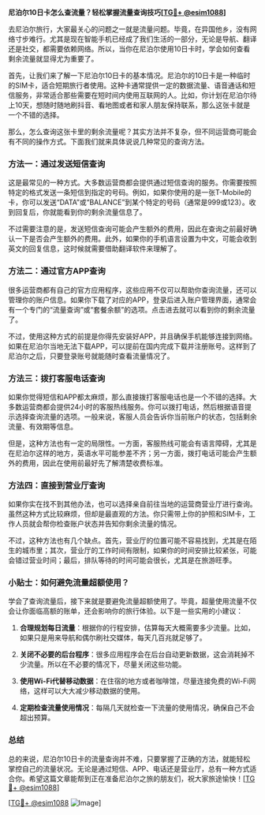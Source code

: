 **尼泊尔10日卡怎么查流量？轻松掌握流量查询技巧[[TG💪+ @esim1088](https://t.me/s/esim1088)]**

去尼泊尔旅行，大家最关心的问题之一就是流量问题。毕竟，在异国他乡，没有网络寸步难行。尤其是现在智能手机已经成了我们生活的一部分，无论是导航、翻译还是社交，都需要依赖网络。所以，当你在尼泊尔使用10日卡时，学会如何查看剩余流量就显得尤为重要了。

首先，让我们来了解一下尼泊尔10日卡的基本情况。尼泊尔的10日卡是一种临时的SIM卡，适合短期旅行者使用。这种卡通常提供一定的数据流量、语音通话和短信服务，非常适合那些需要在短时间内使用互联网的人。比如，你计划在尼泊尔待上10天，想随时随地刷抖音、看地图或者和家人朋友保持联系，那么这张卡就是一个不错的选择。

那么，怎么查询这张卡里的剩余流量呢？其实方法并不复杂，但不同运营商可能会有不同的操作方式。下面我们就来具体说说几种常见的查询方法。

### 方法一：通过发送短信查询

这是最常见的一种方式。大多数运营商都会提供通过短信查询的服务。你需要按照特定的格式发送一条短信到指定的号码。例如，如果你使用的是一张T-Mobile的卡，你可以发送“DATA”或“BALANCE”到某个特定的号码（通常是999或123）。收到回复后，你就能看到你的剩余流量信息了。

不过需要注意的是，发送短信查询可能会产生额外的费用，因此在查询之前最好确认一下是否会产生额外的费用。此外，如果你的手机语言设置为中文，可能会收到英文的回复信息，这时候就需要借助翻译软件来理解了。

### 方法二：通过官方APP查询

很多运营商都有自己的官方应用程序，这些应用不仅可以帮助你查询流量，还可以管理你的账户信息。如果你下载了对应的APP，登录后进入账户管理界面，通常会有一个专门的“流量查询”或“套餐余额”的选项。点击进去就可以看到你的剩余流量了。

不过，使用这种方式的前提是你得先安装好APP，并且确保手机能够连接到网络。如果在尼泊尔当地无法下载APP，可以提前在国内完成下载并注册账号。这样到了尼泊尔之后，只要登录账号就能随时查看流量情况了。

### 方法三：拨打客服电话查询

如果你觉得短信和APP都太麻烦，那么直接拨打客服电话也是一个不错的选择。大多数运营商都会提供24小时的客服热线服务。你可以拨打电话，然后根据语音提示选择查询流量的选项。一般来说，客服人员会告诉你当前账户的状态，包括剩余流量、有效期等信息。

但是，这种方法也有一定的局限性。一方面，客服热线可能会有语言障碍，尤其是在尼泊尔这样的地方，英语水平可能参差不齐；另一方面，拨打电话可能会产生额外的费用，因此在使用前最好先了解清楚收费标准。

### 方法四：直接到营业厅查询

如果你实在找不到其他办法，也可以选择亲自前往当地的运营商营业厅进行查询。虽然这种方式比较麻烦，但却是最直观的方法。你只需带上你的护照和SIM卡，工作人员就会帮你检查账户状态并告知你剩余流量的情况。

不过，这种方法也有几个缺点。首先，营业厅的位置可能不容易找到，尤其是在陌生的城市里；其次，营业厅的工作时间有限制，如果你的时间安排比较紧张，可能会错过营业时间；最后，排队等待的时间可能会很长，尤其是在旅游旺季。

### 小贴士：如何避免流量超额使用？

学会了查询流量后，接下来就是要避免流量超额使用了。毕竟，超量使用流量不仅会让你面临高额的账单，还会影响你的旅行体验。以下是一些实用的小建议：

1. **合理规划每日流量**：根据你的行程安排，估算每天大概需要多少流量。比如，如果只是用来导航和偶尔刷社交媒体，每天几百兆就足够了。
   
2. **关闭不必要的后台程序**：很多应用程序会在后台自动更新数据，这会消耗掉不少流量。所以在不必要的情况下，尽量关闭这些功能。

3. **使用Wi-Fi代替移动数据**：在住宿的地方或者咖啡馆，尽量连接免费的Wi-Fi网络，这样可以大大减少移动数据的使用。

4. **定期检查流量使用情况**：每隔几天就检查一下流量的使用情况，确保自己不会超出预算。

### 总结

总的来说，尼泊尔10日卡的流量查询并不难，只要掌握了正确的方法，就能轻松掌控自己的流量状况。无论是通过短信、APP、电话还是营业厅，总有一种方式适合你。希望这篇文章能帮到正在准备尼泊尔之旅的朋友们，祝大家旅途愉快！[[TG💪+ @esim1088](https://t.me/s/esim1088)]

[[TG💪+ @esim1088](https://t.me/s/esim1088) ![Image](https://i.postimg.cc/4NQfJmqS/Snipaste-2025-05-13-00-14-12.png)]